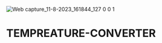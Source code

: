 ![Web capture_11-8-2023_161844_127 0 0 1](https://github.com/JEEVANAND2612/TEMPREATURE-CONVERTER/assets/142011967/e5bbcaa7-3d1f-4494-b497-dea5365e8529)
# TEMPREATURE-CONVERTER
